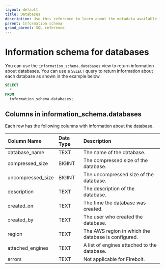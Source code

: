 ```yaml
---
layout: default
title: Databases
description: Use this reference to learn about the metadata available for Firebolt databases using the information schema.
parent: Information schema
grand_parent: SQL reference
---
```


# Information schema for databases

You can use the `information_schema.databases` view to return information about databases. You can use a `SELECT` query to return information about each database as shown in the example below.

```sql
SELECT
  *
FROM
  information_schema.databases;
```

## Columns in information_schema.databases

Each row has the following columns with information about the database.

| Column Name                   | Data Type | Description |
| :-----------------------------| :-------- | :---------- |
| database_name                 | TEXT      | The name of the database. |
| compressed_size               | BIGINT    | The compressed size of the database. | 
| uncompressed_size             | BIGINT    | The uncompressed size of the database. |
| description                   | TEXT      | The description of the database. |
| created_on                    | TEXT      | The time the database was created. |
| created_by                    | TEXT      | The user who created the database. |
| region                        | TEXT      | The AWS region in which the database is configured. |
| attached_engines              | TEXT      | A list of engines attached to the database. |
| errors                        | TEXT      | Not applicable for Firebolt. |
